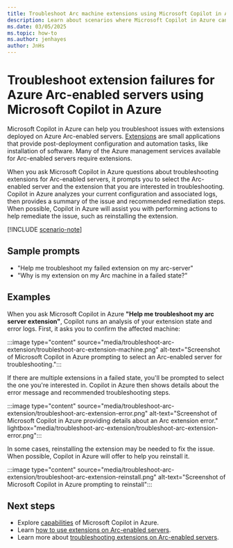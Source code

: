 ```yaml
---
title: Troubleshoot Arc machine extensions using Microsoft Copilot in Azure
description: Learn about scenarios where Microsoft Copilot in Azure can help troubleshoot extension issues on Arc machines
ms.date: 03/05/2025
ms.topic: how-to
ms.author: jenhayes
author: JnHs
---
```


# Troubleshoot extension failures for Azure Arc-enabled servers using Microsoft Copilot in Azure

Microsoft Copilot in Azure can help you troubleshoot issues with extensions deployed on Azure Arc-enabled servers. [Extensions](/azure/azure-arc/servers/manage-vm-extensions) are small applications that provide post-deployment configuration and automation tasks, like installation of software. Many of the Azure management services available for Arc-enabled servers require extensions.

When you ask Microsoft Copilot in Azure questions about troubleshooting extensions for Arc-enabled servers, it prompts you to select the Arc-enabled server and the extension that you are interested in troubleshooting. Copilot in Azure analyzes your current configuration and associated logs, then provides a summary of the issue and recommended remediation steps. When possible, Copilot in Azure will assist you with performing actions to help remediate the issue, such as reinstalling the extension.

[!INCLUDE [scenario-note](includes/scenario-note.md)]



## Sample prompts

- "Help me troubleshoot my failed extension on my arc-server"
- "Why is my extension on my Arc machine in a failed state?"

## Examples

When you ask Microsoft Copilot in Azure **"Help me troubleshoot my arc server extension"**, Copilot runs an analysis of your extension state and error logs. First, it asks you to confirm the affected machine:

:::image type="content" source="media/troubleshoot-arc-extension/troubleshoot-arc-extension-machine.png" alt-text="Screenshot of Microsoft Copilot in Azure prompting to select an Arc-enabled server for troubleshooting.":::

If there are multiple extensions in a failed state, you'll be prompted to select the one you're interested in. Copilot in Azure then shows details about the error message and recommended troubleshooting steps.

:::image type="content" source="media/troubleshoot-arc-extension/troubleshoot-arc-extension-error.png" alt-text="Screenshot of Microsoft Copilot in Azure providing details about an Arc extension error." lightbox="media/troubleshoot-arc-extension/troubleshoot-arc-extension-error.png":::

In some cases, reinstalling the extension may be needed to fix the issue. When possible, Copilot in Azure will offer to help you reinstall it.

:::image type="content" source="media/troubleshoot-arc-extension/troubleshoot-arc-extension-reinstall.png" alt-text="Screenshot of Microsoft Copilot in Azure prompting to reinstall":::

## Next steps

- Explore [capabilities](capabilities.md) of Microsoft Copilot in Azure.
- Learn [how to use extensions on Arc-enabled servers](/azure/azure-arc/servers/manage-vm-extensions).
- Learn more about [troubleshooting extensions on Arc-enabled servers](/azure/azure-arc/servers/troubleshoot-vm-extensions).
